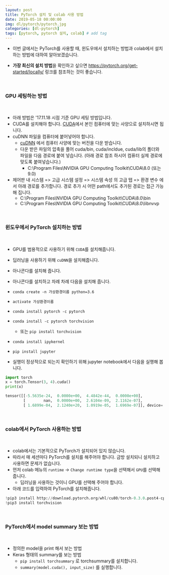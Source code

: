 ```yaml
---
layout: post
title: PyTorch 설치 및 colab 사용 방법
date: 2019-05-18 00:00:00
img: dl/pytorch/pytorch.jpg
categories: [dl-pytorch] 
tags: [pytorch, pytorch 설치, colab] # add tag
---
```


+ 이번 글에서는 PyTorch를 사용할 때, 윈도우에서 설치하는 방법과 colab에서 설치하는 방법에 대하여 알아보겠습니다.
- **가장 최신의 설치 방법**을 확인하고 싶으면 https://pytorch.org/get-started/locally/ 링크를 참조하는 것이 좋습니다.

<br>

### GPU 세팅하는 방법

<br>

- 아래 방법은 '17.11.18 시점 기준 GPU 세팅 방법입니다.
- CUDA를 설치해야 합니다. [CUDA](https://developer.nvidia.com/cuda-downloads)에서 본인 컴퓨터에 맞는 사양으로 설치하시면 됩니다.
- cuDNN 파일을 컴퓨터에 붙어넣어야 합니다.
    - [cuDNN](https://developer.nvidia.com/cudnn) 에서 컴퓨터 사양에 맞는 버전을 다운 받습니다.
    - 다운 받은 파일의 압축을 풀어 cuda/bin, cuda/incldue, cuda/lib의 폴더와 파일을 다음 경로에 붙여 넣습니다. (아래 경로 참조 하시어 컴퓨터 실제 경로에 맞도록 붙여넣습니다.)
        - C:\Program Files\NVIDIA GPU Computing Toolkit\CUDA\8.0 (또는 9.0)
- 제어판 내 시스템 => 고급 시스템 설정 => 시스템 속성 의 고급 탭 => 환경 변수 에서 아래 경로를 추가합니다. 경로 추가 시 어떤 path에서도 추가된 경로는 접근 가능해 집니다.
    - C:\Program Files\NVIDIA GPU Computing Toolkit\CUDA\8.0\bin
    - C:\Program Files\NVIDIA GPU Computing Toolkit\CUDA\8.0\libnvvp

<br>

### **윈도우에서 PyTorch 설치하는 방법**

<br>

+ GPU를 범용적으로 사용하기 위해 `CUDA`를 설치해줍니다.
+ 딥러닝을 사용하기 위해 `cuDNN`을 설치해줍니다.
+ 아나콘다를 설치해 줍니다.
+ 아나콘다를 설치하고 차례 차례 다음을 설치해 줍니다.
+ `conda create -n 가상환경이름 python=3.6`
+ `activate 가상환경이름`
+ `conda install pytorch -c pytorch`
+ `conda install -c pytorch torchvision`
    + 또는 `pip install torchvision` 
+ `conda install ipykernel`
+ `pip install jupyter`

+ 실행이 정상적으로 되는지 확인하기 위해 jupyter notebook에서 다음을 실행해 봅니다.

```python
import torch
x = torch.Tensor(3, 4).cuda()
print(x)

tensor([[-5.5635e-24,  0.0000e+00,  4.4842e-44,  0.0000e+00],
        [        nan,  0.0000e+00,  2.6104e-09,  2.1162e-07],
        [ 1.6899e-04,  2.1240e+20,  1.0919e-05,  1.6969e-07]], device='cuda:0')
```

<br>

### **colab에서 PyTorch 사용하는 방법**

<br>

+ colab에서는 기본적으로 PyTorch가 설치되어 있지 않습니다.
+ 따라서 매 세션마다 PyTorch를 설치를 해주어야 합니다. 금방 설치되니 설치하고 사용하면 문제가 없습니다.
+ 먼저 colab 메뉴의 `runtime` → `Change runtime type`을 선택해서 `GPU`를 선택해 줍니다.
    + 딥러닝을 사용하는 것이니 GPU를 선택해 주어야 합니다.
+ 아래 코드를 입력하여 PyTorch를 설치해줍니다.

```python
!pip3 install http://download.pytorch.org/whl/cu80/torch-0.3.0.post4-cp36-cp36m-linux_x86_64.whl
!pip3 install torchvision
```

<br>

### **PyTorch에서 model summary 보는 방법**

<br>

+ 정의한 model을 print 해서 보는 방법
+ Keras 형태의 summary를 보는 방법
    + `pip install torchsummary` 로 torchsummary를 설치합니다.
    + `summary(model.cuda(), input_size)` 를 실행합니다.
